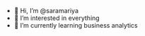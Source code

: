 - 👋 Hi, I’m @saramariya
- 👀 I’m interested in everything
- 🌱 I’m currently learning business analytics 


<!---
saramariya/saramariya is a ✨ special ✨ repository because its `README.md` (this file) appears on your GitHub profile.
You can click the Preview link to take a look at your changes.
--->
